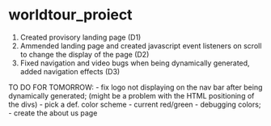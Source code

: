 # worldtour_proiect
1. Created provisory landing page (D1)
2. Ammended landing page and created javascript event listeners on scroll to change the display of the page (D2)
3. Fixed navigation and video bugs when being dynamically generated, added navigation effects (D3)

TO DO FOR TOMORROW: - fix logo not displaying on the nav bar after being dynamically generated; (might be a problem with the HTML positioning of the divs)
                    - pick a def. color scheme - current red/green - debugging colors;
                    - create the about us page